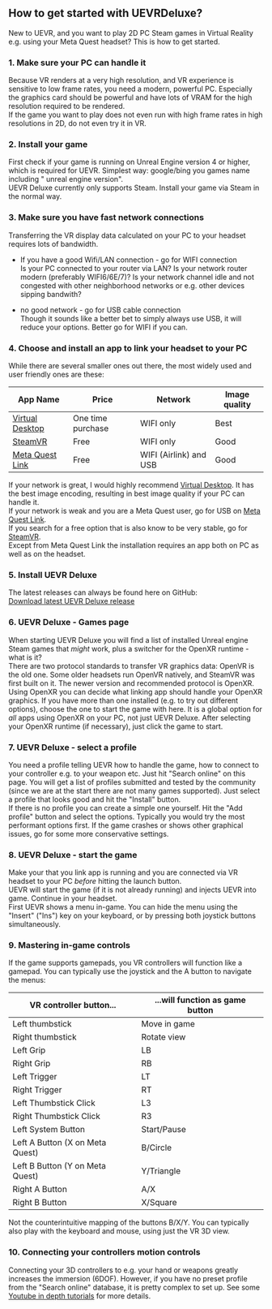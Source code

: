 ## How to get started with UEVRDeluxe?
New to UEVR, and you want to play 2D PC Steam games in Virtual Reality e.g. using your Meta Quest headset? This is how to get started.  

### 1. Make sure your PC can handle it
Because VR renders at a very high resolution, and VR experience is sensitive to low frame rates, you need a modern, powerful PC.
Especially the graphics card should be powerful and have lots of VRAM for the high resolution required to be rendered.  
If the game you want to play does not even run with high frame rates in high resolutions in 2D, do not even try it in VR.  

### 2. Install your game
First check if your game is running on Unreal Engine version 4 or higher, which is required for UEVR.
Simplest way: google/bing you games name including " unreal engine version".  
UEVR Deluxe currently only supports Steam. Install your game via Steam in the normal way.

### 3. Make sure you have fast network connections
Transferring the VR display data calculated on your PC to your headset requires lots of bandwidth.  

- If you have a good Wifi/LAN connection - go for WIFI connection  
Is your PC connected to your router via LAN? Is your network router modern (preferably WIFI6/6E/7)? 
Is your network channel idle and not congested with other neighborhood networks or e.g. other devices sipping bandwith?

- no good network - go for USB cable connection  
Though it sounds like a better bet to simply always use USB, it will reduce your options. Better go for WIFI if you can.

### 4. Choose and install an app to link your headset to your PC
While there are several smaller ones out there, the most widely used and user friendly ones are these:

| App Name | Price | Network | Image quality |
|----------|-------|---------|---------------|
| [Virtual Desktop](https://www.vrdesktop.net/) | One time purchase | WIFI only | Best | 
| [SteamVR](https://store.steampowered.com/app/250820/SteamVR/) | Free | WIFI only | Good |
| [Meta Quest Link](https://www.meta.com/en-us/help/quest/pcvr/) | Free  | WIFI (Airlink) and USB | Good |

If your network is great, I would highly recommend [Virtual Desktop](https://www.vrdesktop.net/).
It has the best image encoding, resulting in best image quality if your PC can handle it.  
If your network is weak and you are a Meta Quest user, go for USB on [Meta Quest Link](https://www.meta.com/en-us/help/quest/pcvr/).  
If you search for a free option that is also know to be very stable, go for [SteamVR](https://store.steampowered.com/app/250820/SteamVR/).  
Except from Meta Quest Link the installation requires an app both on PC as well as on the headset.

### 5. Install UEVR Deluxe
The latest releases can always be found here on GitHub:  
<a href="https://github.com/oduis/UEVRDeluxe/releases" class="download-link">Download latest UEVR Deluxe release</a>

### 6. UEVR Deluxe - Games page
When starting UEVR Deluxe you will find a list of installed Unreal engine Steam games that *might* work, plus a switcher for the OpenXR runtime - what is it?  
There are two protocol standards to transfer VR graphics data: OpenVR is the old one. Some older headsets run OpenVR natively, and SteamVR was first built on it.
The newer version and recommended protocol is OpenXR. Using OpenXR you can decide what linking app should handle your OpenXR graphics. If you have more than one installed (e.g. to try out different options), choose the one to start the game with here. It is a global option for *all* apps using OpenXR on your PC, not just UEVR Deluxe.
After selecting your OpenXR runtime (if necessary), just click the game to start.

### 7. UEVR Deluxe - select a profile
You need a profile telling UEVR how to handle the game, how to connect to your controller e.g. to your weapon etc.
Just hit "Search online" on this page. You will get a list of profiles submitted and tested by the community (since we are at the start there are not many games supported). Just select a profile that looks good and hit the "Install" button.  
If there is no profile you can create a simple one yourself. Hit the "Add profile" button and select the options. Typically you would try the most performant options first. If the game crashes or shows other graphical issues, go for some more conservative settings.

### 8. UEVR Deluxe - start the game
Make your that you link app is running and you are connected via VR headset to your PC *before* hitting the launch button.  
UEVR will start the game (if it is not already running) and injects UEVR into game. Continue in your headset.  
First UEVR shows a menu in-game. You can hide the menu using the "Insert" ("Ins") key on your keyboard, or by pressing both joystick buttons simultaneously.

### 9. Mastering in-game controls
If the game supports gamepads, you VR controllers will function like a gamepad. You can typically use the joystick and the A button to navigate the menus:

| VR controller button... | ...will function as game button |
|----------------------|------------------------------|
| Left thumbstick | Move in game |
| Right thumbstick | Rotate view |
| Left Grip | LB |
| Right Grip | RB |
| Left Trigger | LT |
| Right Trigger | RT |
| Left Thumbstick Click | L3 |
| Right Thumbstick Click | R3 |
| Left System Button | Start/Pause |
| Left A Button (X on Meta Quest) | B/Circle |
| Left B Button (Y on Meta Quest) | Y/Triangle |
| Right A Button | A/X |
| Right B Button | X/Square |

Not the counterintuitive mapping of the buttons B/X/Y.
You can typically also play with the keyboard and mouse, using just the VR 3D view.

### 10. Connecting your controllers motion controls
Connecting your 3D controllers to e.g. your hand or weapons greatly increases the immersion (6DOF).
However, if you have no preset profile from the "Search online" database, it is pretty complex to set up.
See some [Youtube in depth tutorials](https://www.youtube.com/watch?v=4ccaX8Hr1JU) for more details.
